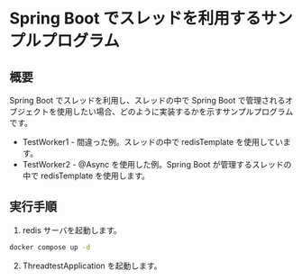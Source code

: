 # Spring Boot でスレッドを利用するサンプルプログラム

## 概要

Spring Boot でスレッドを利用し、スレッドの中で Spring Boot で管理されるオブジェクトを使用したい場合、どのように実装するかを示すサンプルプログラムです。

* TestWorker1 - 間違った例。スレッドの中で redisTemplate を使用しています。
* TestWorker2 - @Async を使用した例。Spring Boot が管理するスレッドの中で redisTemplate を使用します。

## 実行手順

1. redis サーバを起動します。

```bash
docker compose up -d
```

2. ThreadtestApplication を起動します。
